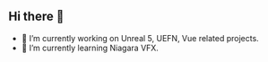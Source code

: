 ## Hi there 👋

- 🔭 I’m currently working on Unreal 5, UEFN, Vue related projects.
- 🌱 I’m currently learning Niagara VFX.

<!--
**p3gamer/p3gamer** is a ✨ _special_ ✨ repository because its `README.md` (this file) appears on your GitHub profile.

Here are some ideas to get you started:

- 🔭 I’m currently working on ...
- 🌱 I’m currently learning ...
- 👯 I’m looking to collaborate on ...
- 🤔 I’m looking for help with ...
- 💬 Ask me about ...
- 📫 How to reach me: ...
- 😄 Pronouns: ...
- ⚡ Fun fact: ...
-->
